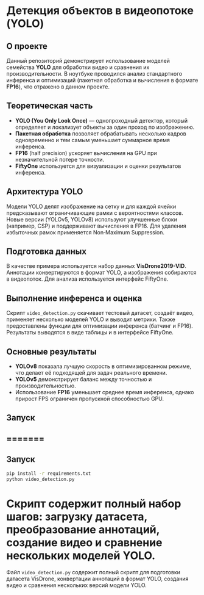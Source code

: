 # Детекция объектов в видеопотоке (YOLO)

## О проекте
Данный репозиторий демонстрирует использование моделей семейства **YOLO** для обработки видео и сравнения их производительности. В ноутбуке проводился анализ стандартного инференса и оптимизаций (пакетная обработка и вычисления в формате **FP16**), что отражено в данном проекте.

## Теоретическая часть
- **YOLO (You Only Look Once)** — однопроходный детектор, который определяет и локализует объекты за один проход по изображению.
- **Пакетная обработка** позволяет обрабатывать несколько кадров одновременно и тем самым уменьшает суммарное время инференса.
- **FP16** (half precision) ускоряет вычисления на GPU при незначительной потере точности.
- **FiftyOne** используется для визуализации и оценки результатов инференса.

## Архитектура YOLO
Модели YOLO делят изображение на сетку и для каждой ячейки предсказывают ограничивающие рамки с вероятностями классов. Новые версии (YOLOv5, YOLOv8) используют улучшенные блоки (например, CSP) и поддерживают вычисления в FP16. Для удаления избыточных рамок применяется Non‑Maximum Suppression.

## Подготовка данных
В качестве примера используется набор данных **VisDrone2019-VID**. Аннотации конвертируются в формат YOLO, а изображения собираются в видеопоток. Для анализа используется интерфейс FiftyOne.

## Выполнение инференса и оценка
Скрипт `video_detection.py` скачивает тестовый датасет, создаёт видео, применяет несколько моделей YOLO и выводит метрики. Также предоставлены функции для оптимизации инференса (батчинг и FP16). Результаты выводятся в виде таблицы и в интерфейсе FiftyOne.

## Основные результаты
- **YOLOv8** показала лучшую скорость в оптимизированном режиме, что делает её подходящей для задач реального времени.
- **YOLOv5** демонстрирует баланс между точностью и производительностью.
- Использование **FP16** уменьшает среднее время инференса, однако прирост FPS ограничен пропускной способностью GPU.

## Запуск
=======
---

## Запуск


```bash
pip install -r requirements.txt
python video_detection.py
```

Скрипт содержит полный набор шагов: загрузку датасета, преобразование аннотаций, создание видео и сравнение нескольких моделей YOLO.
=======

Файл `video_detection.py` содержит полный скрипт для подготовки датасета VisDrone, конвертации аннотаций в формат YOLO, создания видео и сравнения нескольких версий модели YOLO.

